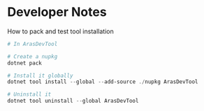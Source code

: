 # Developer Notes

How to pack and test tool installation

``` powershell
# In ArasDevTool

# Create a nupkg
dotnet pack

# Install it globally
dotnet tool install --global --add-source ./nupkg ArasDevTool

# Uninstall it
dotnet tool uninstall --global ArasDevTool

```
